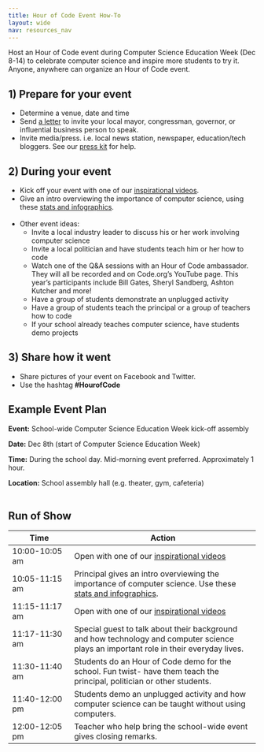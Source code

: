 ```yaml
---
title: Hour of Code Event How-To 
layout: wide
nav: resources_nav
---
```

Host an Hour of Code event during Computer Science Education Week (Dec 8-14) to celebrate computer science and inspire more students to try it. Anyone, anywhere can organize an Hour of Code event. 

## 1) Prepare for your event
- Determine a venue, date and time
- Send <a href="<%= hoc_uri('https://docs.google.com/a/code.org/document/d/1eP41sKW7y0qq_JvkRIgZK8dWYICaGRZ4CCDETXa78wY/edit') %>">a letter</a> to invite your local mayor, congressman, governor, or influential business person to speak.
- Invite media/press. i.e. local news station, newspaper, education/tech bloggers. See our <a href="<%= hoc_uri('/resources/press-kit') %>">press kit</a> for help.

## 2) During your event

- Kick off your event with one of our <a href="<%= hoc_uri('/resources#videos') %>">inspirational videos</a>.
- Give an intro overviewing the importance of computer science, using these <a href="<%= hoc_uri('/resources/stats') %>">stats and infographics</a>. 
	<br/>
	<br/>
- Other event ideas:
	- Invite a local industry leader to discuss his or her work involving computer science
	- Invite a local politician and have students teach him or her how to code
	- Watch one of the Q&A sessions with an Hour of Code ambassador. They will all be recorded and on Code.org’s YouTube page. This year’s participants include Bill Gates, Sheryl Sandberg, Ashton Kutcher and more!
	- Have a group of students demonstrate an unplugged activity
	- Have a group of students teach the principal or a group of teachers how to code
	- If your school already teaches computer science, have students demo projects

## 3) Share how it went
- Share pictures of your event on Facebook and Twitter. 
- Use the hashtag **#HourofCode**

## Example Event Plan 
**Event:** School-wide Computer Science Education Week kick-off assembly

**Date:** Dec 8th (start of Computer Science Education Week)

**Time:** During the school day. Mid-morning event preferred. Approximately 1 hour.

**Location:** School assembly hall (e.g. theater, gym, cafeteria)
<br/>
<br/>

## Run of Show

<table>
  <thead>
    <tr>
      <th style="width:200px">Time</th>
      <th style="width:800px">Action</th>
    </tr>
  </thead>
  <tbody>
    <tr>
      <td>10:00-10:05 am</td>
      <td>Open with one of our <a href="http://hourofcode.com/us/resources#videos">inspirational videos</a></td>
    </tr>
      <td>10:05-11:15 am</td>
      <td>Principal gives an intro overviewing the importance of computer science. Use these <a href="/resources/stats">stats and infographics</a>. </td> 
    </tr>
      <td>11:15-11:17 am</td>
      <td>Open with one of our <a href="http://hourofcode.com/us/resources#videos">inspirational videos</a></td>
    </tr>
      <td>11:17-11:30 am</td>
      <td>Special guest to talk about their background and how technology and computer science plays an important role in their everyday lives.</td>
    </tr>
      <td>11:30-11:40 am</td>
      <td>Students do an Hour of Code demo for the school. Fun twist- have them teach the principal, politician or other students.</td>
     </tr>
      <td>11:40-12:00 pm</td>
      <td>Students demo an unplugged activity and how computer science can be taught without using computers.</td>
      </tr>
      <td>12:00-12:05 pm</td>
      <td>Teacher who help bring the school-wide event gives closing remarks.</td>

  </tbody>
</table>


